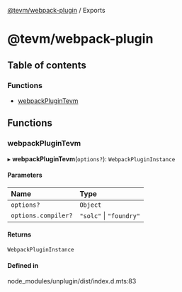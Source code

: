 [@tevm/webpack-plugin](/reference/webpack-plugin/README.md) / Exports

# @tevm/webpack-plugin

## Table of contents

### Functions

- [webpackPluginTevm](/reference/webpack-plugin/modules.md#webpackplugintevm)

## Functions

### webpackPluginTevm

▸ **webpackPluginTevm**(`options?`): `WebpackPluginInstance`

#### Parameters

| Name | Type |
| :------ | :------ |
| `options?` | `Object` |
| `options.compiler?` | ``"solc"`` \| ``"foundry"`` |

#### Returns

`WebpackPluginInstance`

#### Defined in

node_modules/unplugin/dist/index.d.mts:83
